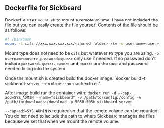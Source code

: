 Dockerfile for Sickbeard
---------------------------

Dockerfile uses `mount.sh` to mount a remote volume. I have not included the file but you can easily create the file yourself.
Contents of the file should be as follows:
```bash
#! /bin/bash
mount -t cifs //xxx.xxx.xxx.xxx/<shared folder> /tv -o username=<user>,password=<pass>
```

Mount type does not need to be `cifs` but whatever `FS` type you are using.
`-o username=<user>,password=<pass>` only use if needed. If no password don't include `password=<pass>`.
`<user>` and `<pass>` are the user and password needed to log into the system.

Once the mount.sh is created build the docker image:
`docker build -t sickbeard-server --rm=true --no-cache=true .'

After image build run the container with:
`docker run -d --cap-add=SYS_ADMIN --name="sickbeard" -v /path/to/config:/config -v /path/to/downloads:/download -p 5050:5050 sickbeard-server`

`--cap-add=SYS_ADMIN` is required so that the remote volume can be mounted.
You do not need to include the path to where Sickbeard manages the files because we set that when we mount the remote volume.